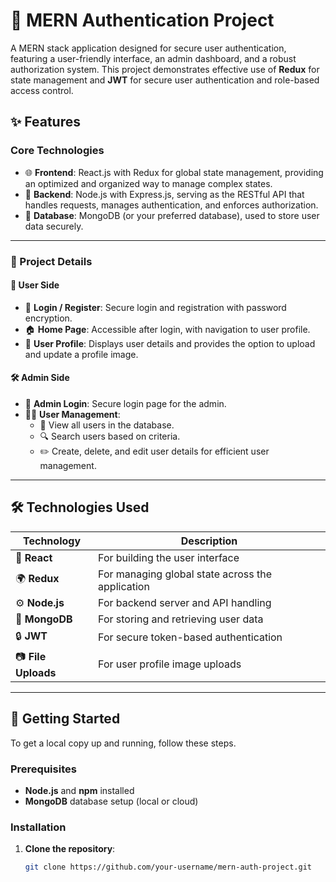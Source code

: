 # 🚀 MERN Authentication Project

A MERN stack application designed for secure user authentication, featuring a user-friendly interface, an admin dashboard, and a robust authorization system. This project demonstrates effective use of **Redux** for state management and **JWT** for secure user authentication and role-based access control.


## ✨ Features

### Core Technologies
- 🌐 **Frontend**: React.js with Redux for global state management, providing an optimized and organized way to manage complex states.
- 🔧 **Backend**: Node.js with Express.js, serving as the RESTful API that handles requests, manages authentication, and enforces authorization.
- 💾 **Database**: MongoDB (or your preferred database), used to store user data securely.

---

### 📌 Project Details

#### 👤 User Side
- 🔐 **Login / Register**: Secure login and registration with password encryption.
- 🏠 **Home Page**: Accessible after login, with navigation to user profile.
- 👤 **User Profile**: Displays user details and provides the option to upload and update a profile image.

#### 🛠️ Admin Side
- 🔐 **Admin Login**: Secure login page for the admin.
- 🧑‍💼 **User Management**:
  - 👀 View all users in the database.
  - 🔍 Search users based on criteria.
  - ✏️ Create, delete, and edit user details for efficient user management.

---

## 🛠️ Technologies Used

| Technology     | Description                                        |
| -------------- | -------------------------------------------------- |
| 🎨 **React**   | For building the user interface                    |
| 🌍 **Redux**   | For managing global state across the application   |
| ⚙️ **Node.js** | For backend server and API handling                |
| 📂 **MongoDB** | For storing and retrieving user data               |
| 🔒 **JWT**     | For secure token-based authentication              |
| 📷 **File Uploads** | For user profile image uploads              |

---

## 🚀 Getting Started

To get a local copy up and running, follow these steps.

### Prerequisites
- **Node.js** and **npm** installed
- **MongoDB** database setup (local or cloud)

### Installation

1. **Clone the repository**:
   ```bash
   git clone https://github.com/your-username/mern-auth-project.git
